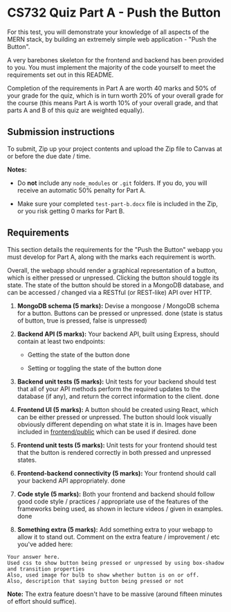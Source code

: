# CS732 Quiz Part A - Push the Button
For this test, you will demonstrate your knowledge of all aspects of the MERN stack, by building an extremely simple web application - "Push the Button".

A very barebones skeleton for the frontend and backend has been provided to you. You must implement the majority of the code yourself to meet the requirements set out in this README.

Completion of the requirements in Part A are worth 40 marks and 50% of your grade for the quiz, which is in turn worth 20% of your overall grade for the course (this means Part A is worth 10% of your overall grade, and that parts A and B of this quiz are weighted equally).

## Submission instructions
To submit, Zip up your project contents and upload the Zip file to Canvas at or before the due date / time.

**Notes:**

- Do **not** include any `node_modules` or `.git` folders. If you do, you will receive an automatic 50% penalty for Part A.

- Make sure your completed `test-part-b.docx` file is included in the Zip, or you risk getting 0 marks for Part B.

## Requirements
This section details the requirements for the "Push the Button" webapp you must develop for Part A, along with the marks each requirement is worth.

Overall, the webapp should render a graphical representation of a button, which is either pressed or unpressed. Clicking the button should toggle its state. The state of the button should be stored in a MongoDB database, and can be accessed / changed via a RESTful (or REST-like) API over HTTP.

1. **MongoDB schema (5 marks):** Devise a mongoose / MongoDB schema for a button. Buttons can be pressed or unpressed.     done (state is status of button, true is pressed, false is unpressed)

2. **Backend API (5 marks):** Your backend API, built using Express, should contain at least two endpoints:

   - Getting the state of the button         done

   - Setting or toggling the state of the button     done

3. **Backend unit tests (5 marks):** Unit tests for your backend should test that all of your API methods perform the required updates to the database (if any), and return the correct information to the client.         done

4. **Frontend UI (5 marks):** A button should be created using React, which can be either pressed or unpressed. The button should look visually obviously different depending on what state it is in. Images have been included in [frontend/public](./frontend/public) which can be used if desired.    done

5. **Frontend unit tests (5 marks):** Unit tests for your frontend should test that the button is rendered correctly in both pressed and unpressed states.

6. **Frontend-backend connectivity (5 marks):** Your frontend should call your backend API appropriately.      done

7. **Code style (5 marks):** Both your frontend and backend should follow good code style / practices / appropriate use of the features of the frameworks being used, as shown in lecture videos / given in examples.      done

8. **Something extra (5 marks):** Add something extra to your webapp to allow it to stand out. Comment on the extra feature / improvement / etc you've added here:

```
Your answer here.
Used css to show button being pressed or unpressed by using box-shadow and transition properties
Also, used image for bulb to show whether button is on or off.
Also, description that saying button being pressed or not

```

**Note:** The extra feature doesn't have to be massive (around fifteen minutes of effort should suffice).
